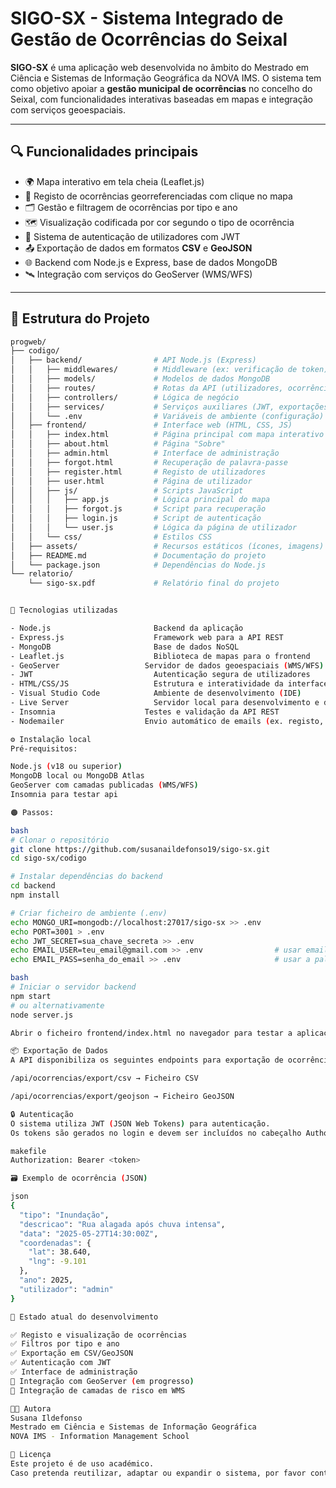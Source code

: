 # SIGO-SX - Sistema Integrado de Gestão de Ocorrências do Seixal

**SIGO-SX** é uma aplicação web desenvolvida no âmbito do Mestrado em Ciência e Sistemas de Informação Geográfica da NOVA IMS. O sistema tem como objetivo apoiar a **gestão municipal de ocorrências** no concelho do Seixal, com funcionalidades interativas baseadas em mapas e integração com serviços geoespaciais.

---

## 🔍 Funcionalidades principais

- 🌍 Mapa interativo em tela cheia (Leaflet.js)
- 📌 Registo de ocorrências georreferenciadas com clique no mapa
- 🗂️ Gestão e filtragem de ocorrências por tipo e ano
- 🗺️ Visualização codificada por cor segundo o tipo de ocorrência
- 🔐 Sistema de autenticação de utilizadores com JWT
- 📤 Exportação de dados em formatos **CSV** e **GeoJSON**
- 🌐 Backend com Node.js e Express, base de dados MongoDB
- 🛰️ Integração com serviços do GeoServer (WMS/WFS)

---

## 🧱 Estrutura do Projeto

```bash
progweb/
├── codigo/
│   ├── backend/                # API Node.js (Express)
│   │   ├── middlewares/        # Middleware (ex: verificação de token)
│   │   ├── models/             # Modelos de dados MongoDB
│   │   ├── routes/             # Rotas da API (utilizadores, ocorrências)
│   │   ├── controllers/        # Lógica de negócio
│   │   ├── services/           # Serviços auxiliares (JWT, exportações, etc.)
│   │   └── .env                # Variáveis de ambiente (configuração)
│   ├── frontend/               # Interface web (HTML, CSS, JS)
│   │   ├── index.html          # Página principal com mapa interativo
│   │   ├── about.html          # Página "Sobre"
│   │   ├── admin.html          # Interface de administração
│   │   ├── forgot.html         # Recuperação de palavra-passe
│   │   ├── register.html       # Registo de utilizadores
│   │   ├── user.html           # Página de utilizador
│   │   ├── js/                 # Scripts JavaScript
│   │   │   ├── app.js          # Lógica principal do mapa
│   │   │   ├── forgot.js       # Script para recuperação
│   │   │   ├── login.js        # Script de autenticação
│   │   │   └── user.js         # Lógica da página de utilizador
│   │   └── css/                # Estilos CSS
│   ├── assets/                 # Recursos estáticos (ícones, imagens)
│   ├── README.md               # Documentação do projeto
│   └── package.json            # Dependências do Node.js
└── relatorio/
    └── sigo-sx.pdf             # Relatório final do projeto


🚀 Tecnologias utilizadas

- Node.js	                    Backend da aplicação
- Express.js	                Framework web para a API REST
- MongoDB	                    Base de dados NoSQL
- Leaflet.js	                Biblioteca de mapas para o frontend
- GeoServer	                  Servidor de dados geoespaciais (WMS/WFS)
- JWT	                        Autenticação segura de utilizadores
- HTML/CSS/JS	                Estrutura e interatividade da interface
- Visual Studio Code	        Ambiente de desenvolvimento (IDE)
- Live Server	                Servidor local para desenvolvimento e debug
- Insomnia                    Testes e validação da API REST
- Nodemailer                  Envio automático de emails (ex. registo, recuperação de conta)

⚙️ Instalação local
Pré-requisitos:

Node.js (v18 ou superior)
MongoDB local ou MongoDB Atlas
GeoServer com camadas publicadas (WMS/WFS)
Insomnia para testar api

🟠 Passos:

bash
# Clonar o repositório
git clone https://github.com/susanaildefonso19/sigo-sx.git
cd sigo-sx/codigo

# Instalar dependências do backend
cd backend
npm install

# Criar ficheiro de ambiente (.env)
echo MONGO_URI=mongodb://localhost:27017/sigo-sx >> .env
echo PORT=3001 > .env
echo JWT_SECRET=sua_chave_secreta >> .env                  
echo EMAIL_USER=teu_email@gmail.com >> .env                # usar email da google, preferencialmente
echo EMAIL_PASS=senha_do_email >> .env                     # usar a palavra-passe para apps do google (NÃO USAR palavra-passe pessoal)

bash
# Iniciar o servidor backend
npm start
# ou alternativamente
node server.js

Abrir o ficheiro frontend/index.html no navegador para testar a aplicação.

📦 Exportação de Dados
A API disponibiliza os seguintes endpoints para exportação de ocorrências:

/api/ocorrencias/export/csv → Ficheiro CSV

/api/ocorrencias/export/geojson → Ficheiro GeoJSON

🔒 Autenticação
O sistema utiliza JWT (JSON Web Tokens) para autenticação.
Os tokens são gerados no login e devem ser incluídos no cabeçalho Authorization das requisições autenticadas:

makefile
Authorization: Bearer <token>

🗃️ Exemplo de ocorrência (JSON)

json
{
  "tipo": "Inundação",
  "descricao": "Rua alagada após chuva intensa",
  "data": "2025-05-27T14:30:00Z",
  "coordenadas": {
    "lat": 38.640,
    "lng": -9.101
  },
  "ano": 2025,
  "utilizador": "admin"
}

🧪 Estado atual do desenvolvimento

✅ Registo e visualização de ocorrências
✅ Filtros por tipo e ano
✅ Exportação em CSV/GeoJSON
✅ Autenticação com JWT
✅ Interface de administração
🔄 Integração com GeoServer (em progresso)
🔄 Integração de camadas de risco em WMS 

👩‍💻 Autora
Susana Ildefonso
Mestrado em Ciência e Sistemas de Informação Geográfica
NOVA IMS - Information Management School

📄 Licença
Este projeto é de uso académico.
Caso pretenda reutilizar, adaptar ou expandir o sistema, por favor contacte a autora.
